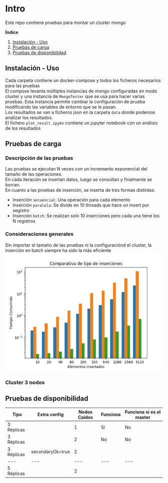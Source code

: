 # Intro

Este repo contiene pruebas para montar un cluster mongo

**Índice**

1. [Instalación - Uso](#id1)
2. [Pruebas de carga](#id2)
3. [Pruebas de disponibilidad](#id3)

## Instalación - Uso <a name="id1"></a>

Cada carpeta contiene un docker-compose y todos los ficheros necesarios para las pruebas  
El compose levanta múltiples instancias de mongo configuradas en modo cluster y una instancia de `MongoTester` que se usa para hacer varias pruebas. Esta instancia permite cambiar la configuración de prueba modificando las variables de entorno que se le pasan.  
Los resultados se van a ficheros json en la carpeta `data` donde podemos analizar los resultados.  
El fichero `plot_result.ipybn` contiene un jupyter notebook con un análisis de los resultados

## Pruebas de carga <a name="id2"></a>

### Descripción de las pruebas

Las pruebas se ejecutan N veces con un incremento exponencial del tamaño de las operaciones.  
En cada iteración se insertan datos, luego se consultan y finalmente se borran.  
En cuanto a las pruebas de inserción, se inserta de tres formas distintas:

-   Inserción `secuencial`: Una operación para cada elemento
-   Inserción `paralela`: Se divide en 10 threads que hace un insert por segistro
-   Inserción `batch`: Se realizan solo 10 inserciones pero cada una tiene los N registros

### Consideraciones generales

Sin importar el tamaño de las pruebas ni la configuraciónd el cluster, la inserción en batch siempre ha sido la más eficiente  
![alt text](images/tipos-insercion.png)

### Cluster 3 nodos

## Pruebas de disponibilidad <a name="id3"></a>

| Tipo       | Extra config     | Nodos Caídos | Funciona | Funciona si es el master |
| ---------- | ---------------- | ------------ | -------- | ------------------------ |
| 3 Réplicas |                  | 1            | Sí       | No                       |
| 3 Réplicas |                  | 2            | No       | No                       |
| 3 Réplicas | secondaryOk=true | 2            |          |                          |
| ---        | ---              | ---          | ---      | ---                      |
| 5 Réplicas |                  | 2            |          |                          |
